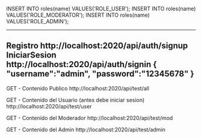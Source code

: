 INSERT INTO roles(name) VALUES('ROLE_USER');
INSERT INTO roles(name) VALUES('ROLE_MODERATOR');
INSERT INTO roles(name) VALUES('ROLE_ADMIN');

-----------
Registro
http://localhost:2020/api/auth/signup
IniciarSesion
http://localhost:2020/api/auth/signin
{
	"username":"admin",
	"password":"12345678"
}
----------
GET - Contenido Publico
http://localhost:2020/api/test/all

GET - Contenido del Usuario (antes debe iniciar sesion)
http://localhost:2020/api/test/user

GET - Contenido del Moderador 
http://localhost:2020/api/test/mod

GET - Contenido del Admin
http://localhost:2020/api/test/admin
